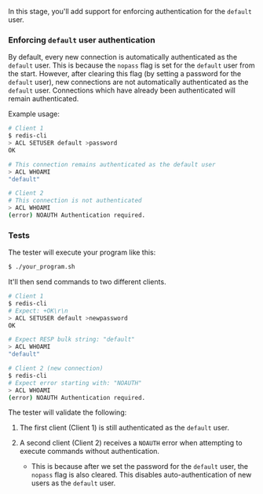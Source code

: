 In this stage, you'll add support for enforcing authentication for the `default` user.

### Enforcing `default` user authentication

By default, every new connection is automatically authenticated as the `default` user. This is because the `nopass` flag is set for the `default` user from the start. However, after clearing this flag (by setting a password for the `default` user), new connections are not automatically authenticated as the `default` user. Connections which have already been authenticated will remain authenticated.

Example usage:

```bash
# Client 1
$ redis-cli
> ACL SETUSER default >password
OK

# This connection remains authenticated as the default user
> ACL WHOAMI
"default"

# Client 2
# This connection is not authenticated
> ACL WHOAMI
(error) NOAUTH Authentication required.
```

### Tests

The tester will execute your program like this:

```bash
$ ./your_program.sh
```

It'll then send commands to two different clients.

```bash
# Client 1
$ redis-cli
# Expect: +OK\r\n
> ACL SETUSER default >newpassword
OK

# Expect RESP bulk string: "default"
> ACL WHOAMI
"default"

# Client 2 (new connection)
$ redis-cli
# Expect error starting with: "NOAUTH"
> ACL WHOAMI
(error) NOAUTH Authentication required.
```

The tester will validate the following:

1. The first client (Client 1) is still authenticated as the `default` user.

2. A second client (Client 2) receives a `NOAUTH` error when attempting to execute commands without authentication.
    - This is because after we set the password for the `default` user, the `nopass` flag is also cleared. This disables auto-authentication of new users as the `default` user.